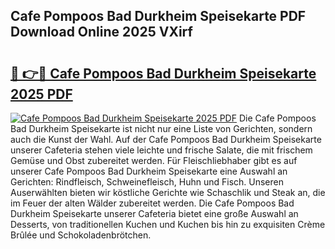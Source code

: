 ## Cafe Pompoos Bad Durkheim Speisekarte PDF Download Online 2025 VXirf

# <h2><a href="http://gc6jc9.nevu.top/?p=Cafe+Pompoos+Bad+Durkheim+Speisekarte">🔗 👉🔴 Cafe Pompoos Bad Durkheim Speisekarte 2025 PDF</a></h2>

[![Cafe Pompoos Bad Durkheim Speisekarte 2025 PDF](https://i.imgur.com/dBaPXMq.png)](http://gc6jc9.nevu.top/?p=Cafe+Pompoos+Bad+Durkheim+Speisekarte)
Die Cafe Pompoos Bad Durkheim Speisekarte ist nicht nur eine Liste von Gerichten, sondern auch die Kunst der Wahl. Auf der Cafe Pompoos Bad Durkheim Speisekarte unserer Cafeteria stehen viele leichte und frische Salate, die mit frischem Gemüse und Obst zubereitet werden. Für Fleischliebhaber gibt es auf unserer Cafe Pompoos Bad Durkheim Speisekarte eine Auswahl an Gerichten: Rindfleisch, Schweinefleisch, Huhn und Fisch. Unseren Auserwählten bieten wir köstliche Gerichte wie Schaschlik und Steak an, die im Feuer der alten Wälder zubereitet werden. Die Cafe Pompoos Bad Durkheim Speisekarte unserer Cafeteria bietet eine große Auswahl an Desserts, von traditionellen Kuchen und Kuchen bis hin zu exquisiten Crème Brûlée und Schokoladenbrötchen.
